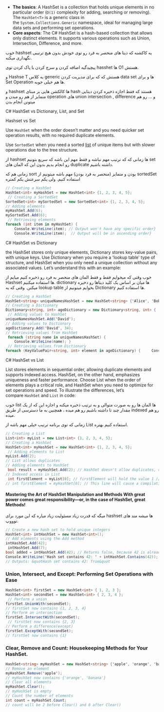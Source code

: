 

- **The basics**: A HashSet is a collection that holds unique elements in no particular order (`O(1)` complexity for adding, searching or removing). The `HashSet<T>` is a generic class in the `System.Collections.Generic` namespace, ideal for managing large data sets and performing set operations.
- **Core aspects**: The C# HashSet is a hash-based collection that allows only distinct elements. It supports various operations such as Union, Intersection, Difference, and more.

خوب hashset یه کاکشنه که دیتا های منحصر به فرد رو توی خودش بدون هیچ ترتیبی نگهداری میکنه.

پیچیدگیه اضافه کردن و سرچ کردن یا پاک کردن توی hasshet ها O1 هستش.

و Hashse T یه کلاس generic هستش که که برای مدیریت کردن data set ها و برای Set Operation ها هم خیلی خوبه.

و hashset ها کالکشن هایی بر مبنای hash هستند که فقط اجازه ذخیره کردن دیتایی متمایز از هم رو میدن و operation های union intersection , difference و ... رو هم میتونن انجام بدن

C# HashSet vs Dictionary, List, and Set

Hashset vs Set

Use `HashSet` when the order doesn’t matter and you need quicker set operation results, with no required duplicate elements.

Use `SortedSet` when you need a sorted [list](https://l.vrgl.ir/r?ad=1&l=https%3A%2F%2Fwww.bytehide.com%2Fblog%2Flist-csharp&si=tur3swmcxoxv&st=post&k=wn83y9NFVkfF3IMfJaJbESoQHBS%2BEVHDlyYpacCE43o%3D) of unique items but with slower operations due to the tree structure.

از hashset ها زمانی که که ترتیب مهم نباشه و فقط مهم این باشه که سریع بتونیم set رو انجام بدیم بدون این که المان های duplicate داشته باشیم.

زمانی هم که sort بودن و متمایز (منحصر به فرد بودن) مهم باشه میتونیم از sortedSet استفاده کنیم. ولی یکم سرعتش یکم کمتره


```csharp
// Creating a HashSet
HashSet<int> myHashSet = new HashSet<int> {1, 2, 3, 4, 5}; 
 // Creating a SortedSet
SortedSet<int> mySortedSet = new SortedSet<int> {1, 2, 3, 4, 5};  
// Adding elements
myHashSet.Add(6); 
mySortedSet.Add(6); 
 // Retrieving elements 
foreach (int item in myHashSet) { 
    Console.WriteLine(item); // Output won't have any specific order}  foreach (int item in mySortedSet) { 
    Console.WriteLine(item);  // Output will be in ascending order}
```

C# HashSet vs Dictionary

the HashSet stores only unique elements, Dictionary stores key-value pairs, with unique keys. Use Dictionary when you require a 'lookup table' type of structure, and HashSet when you only need a unique collection without any associated values. Let’s understand this with an example:

خوب وقتی که میخوایم فقط و فقط المان های منحصر به فرد رو ذخیره کنیم میایم از Hashset ها استفاده میکنیم. dictionary ها میان بر اساس یک کلید دیتاها رو دخیره میکنن. وقتی که یه lookup table بخوایم میتونیم از Dictionary ها استفاده کنیم.


```csharp
// Creating a HashSet
HashSet<string> uniqueNamesHashSet = new HashSet<string> {'Alice', 'Bob', 'Carol'};  
// Creating a Dictionary
Dictionary<string, int> ageDictionary = new Dictionary<string, int> {     {'Alice', 25},     {'Bob', 30},     {'Carol', 28}, }; 
 // Adding values to HashSet
uniqueNamesHashSet.Add('David');  
// Adding values to Dictionary
ageDictionary.Add('David', 34);  
// Retrieving values from HashSet
 foreach (string name in uniqueNamesHashSet) { 
    Console.WriteLine(name); } 
 // Retrieving values from Dictionary 
foreach (KeyValuePair<string, int> element in ageDictionary) {     Console.WriteLine($'{element.Key}: {element.Value}'); }
```

C# HashSet vs List

List stores elements in sequential order, allowing duplicate elements and supports indexed access. HashSet, on the other hand, emphasizes uniqueness and faster performance. Choose List when the order of elements plays a critical role, and HashSet when you need to optimize for set operations and speed. To illustrate the differences, let’s compare `HashSet` and `List` in code:

خوب list ها المان ها رو به صورت متوالی و به ترتیب ذخیره میکنه و اجازه این که از یک مقدار چند تا داشته باشیم رو هم میده ، همچنین به ما دسترسی از طریق indexed رو هم میده.

زمانی که توی برنامه ترتیب خیلی مهم باشه از List استفاده کنیم بهتره.
```csharp
// Creating a List
List<int> myList = new List<int> {1, 2, 3, 4, 5};  
// Creating a HashSet
HashSet<int> myHashSet = new HashSet<int> {1, 2, 3, 4, 5}; 
 // Adding elements to List
myList.Add(2); 
// List allows duplicates 
// Adding elements to HashSet
 bool result = myHashSet.Add(2); // HashSet doesn't allow duplicates, result will be False 
// Indexed access in List
 int firstElement = myList[0]; // firstElement will hold the value 1 // Indexed access is not allowed in HashSet 
// int firstElement = myHashSet[0]; // This line will cause a compilation error
```

#### Mastering the Art of HashSet Manipulation and Methods With great power comes great responsibility—or, in the case of HashSet, great Methods!

میگه که قدرت زیاد مسئولیت زیاد میاره که این مورد برای hashset ها میشه متد های توووپ.


```csharp
// Create a new hash set to hold unique integers
HashSet<int> intHashSet = new HashSet<int>();  
// Add elements using the Add method
intHashSet.Add(42);
 intHashSet.Add(7); 
bool added = intHashSet.Add(42); // Returns false, because 42 is already //present 
Console.WriteLine('Hash set contains 42: ' + intHashSet.Contains(42)); 
// Outputs: &quotHash set contains 42: True&quot
```

### Union, Intersect, and Except: Performing Set Operations with Ease

```csharp
HashSet<int> firstSet = new HashSet<int> { 1, 2, 3 }; 
HashSet<int> secondSet = new HashSet<int> { 2, 3, 4 }; 
 // Perform a union
firstSet.UnionWith(secondSet); 
// firstSet now contains {1, 2, 3, 4} 
// Perform an intersection
firstSet.IntersectWith(secondSet);
 // firstSet now contains {2, 3} 
// Perform a difference(except)
firstSet.ExceptWith(secondSet); 
// firstSet now contains {1}
```

### Clear, Remove and Count: Housekeeping Methods for Your HashSet.

```csharp
HashSet<string> myHashSet = new HashSet<string> {'apple', 'orange', 'banana'};  
// Remove an element
myHashSet.Remove('apple'); 
// myHashSet now contains {'orange', 'banana'} 
// Clear all elements
myHashSet.Clear(); 
// myHashSet is empty 
// Count the number of elements 
int count = myHashSet.Count; 
// count will be 2 before Clear() and 0 after Clear()
```


